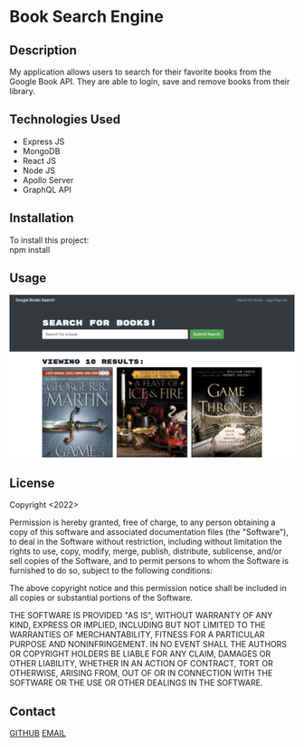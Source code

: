 # Book Search Engine

## Description

My application allows users to search for their favorite books from the Google Book API. They are able to login, save and remove books from their library.

## Technologies Used

- Express JS
- MongoDB
- React JS
- Node JS
- Apollo Server
- GraphQL API

## Installation

To install this project:<br>
npm install

## Usage

<img src ="./client/src/assets/search.png"><img>

## License

Copyright <2022> <COPYRIGHT Kelsie Szost>

Permission is hereby granted, free of charge, to any person obtaining a copy of this software and associated documentation files (the "Software"), to deal in the Software without restriction, including without limitation the rights to use, copy, modify, merge, publish, distribute, sublicense, and/or sell copies of the Software, and to permit persons to whom the Software is furnished to do so, subject to the following conditions:

The above copyright notice and this permission notice shall be included in all copies or substantial portions of the Software.

THE SOFTWARE IS PROVIDED "AS IS", WITHOUT WARRANTY OF ANY KIND, EXPRESS OR IMPLIED, INCLUDING BUT NOT LIMITED TO THE WARRANTIES OF MERCHANTABILITY, FITNESS FOR A PARTICULAR PURPOSE AND NONINFRINGEMENT. IN NO EVENT SHALL THE AUTHORS OR COPYRIGHT HOLDERS BE LIABLE FOR ANY CLAIM, DAMAGES OR OTHER LIABILITY, WHETHER IN AN ACTION OF CONTRACT, TORT OR OTHERWISE, ARISING FROM, OUT OF OR IN CONNECTION WITH THE SOFTWARE OR THE USE OR OTHER DEALINGS IN THE SOFTWARE.

## Contact

<a href = "https://github.com/kelsieszost">GITHUB<a>
<a href = "mailto:owner@kelsieszost.design">EMAIL<a>
